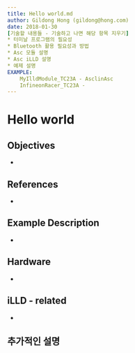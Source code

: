 ```yaml
---
title: Hello world.md
author: Gildong Hong (gildong@hong.com)  
date: 2018-01-30
[기술할 내용들 - 기술하고 나면 해당 항목 지우기]
* 터미날 프로그램의 필요성
* Bluetooth 활용 필요성과 방법
* Asc 모듈 설명
* Asc iLLD 설명
* 예제 설명
EXAMPLE: 
	MyIlldModule_TC23A - AsclinAsc
	InfineonRacer_TC23A - 
---
```


# Hello world

## Objectives
*

## References
*

## Example Description 
*

## Hardware
* ​

## iLLD - related
*

## 추가적인 설명
